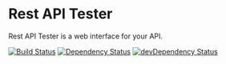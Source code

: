 Rest API Tester
==
Rest API Tester is a web interface for your API.

[![Build Status](https://travis-ci.org/benhu/RestApiTester.svg?branch=master)](https://travis-ci.org/benhu/RestApiTester)
[![Dependency Status](https://david-dm.org/benhu/RestApiTester.svg)](https://david-dm.org/benhu/RestApiTester)
[![devDependency Status](https://david-dm.org/benhu/RestApiTester/dev-status.svg)](https://david-dm.org/benhu/RestApiTester#info=devDependencies)